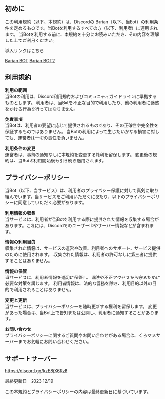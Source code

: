 ## 初めに

この利用規約（以下、本規約）は、Discordの Barian（以下、当Bot）の利用条件を定めるものです。当Botを利用するすべての方（以下、利用者）に適用されます。
当Botを利用する前に、本規約を十分にお読みいただき、その内容を理解した上でご利用ください。

導入リンクはこちら

[Barian BOT](https://discord.com/api/oauth2/authorize?client_id=1132731015920627854&permissions=8&scope=bot)
[Barian BOT2](https://discord.com/oauth2/authorize?client_id=1196814164371451905&permissions=8&scope=bot)


## 利用規約

**利用の範囲**<br/>
当Botの利用は、Discord利用規約およびコミュニティガイドラインに準拠するものとします。
利用者は、当Botを不正な目的で利用したり、他の利用者に迷惑をかける行為を行ってはなりません。

**免責事項**<br/>
当Botは、利用者の要望に応じて提供されるものであり、その正確性や完全性を保証するものではありません。
当Botの利用によって生じたいかなる損害に対しても、運営者は一切の責任を負いません。

**利用条件の変更**<br/>
運営者は、事前の通知なしに本規約を変更する権利を留保します。
変更後の規約は、当Botの利用開始後も引き続き適用されます。

## プライバシーポリシー<br/>
当Bot（以下、当サービス）は、利用者のプライバシー保護に対して真剣に取り組んでいます。当サービスをご利用いただくにあたり、以下のプライバシーポリシーに同意していただく必要があります。

**利用情報の収集**<br/>
当サービスは、利用者が当Botを利用する際に提供された情報を収集する場合があります。これには、DiscordでのユーザーIDやサーバー情報などが含まれます。

**情報の利用目的**<br/>
収集された情報は、サービスの運営や改善、利用者へのサポート、サービス提供のために使用されます。
収集された情報は、利用者の許可なしに第三者に提供することはありません。

**情報の保管**<br/>
当サービスは、利用者情報を適切に保管し、漏洩や不正アクセスから守るために必要な対策を講じます。
利用者情報は、法的な義務を除き、利用目的以外の目的で利用されることはありません。

**変更と更新**<br/>
当サービスは、プライバシーポリシーを随時更新する権利を留保します。
変更があった場合は、当Bot上で告知または公開し、利用者に通知することがあります。

**お問い合わせ**<br/>
プライバシーポリシーに関するご質問やお問い合わせがある場合は、くろマメサーバーまでお気軽にお問い合わせください。


## サポートサーバー

https://discord.gg/kzE8jX6RzB<br/>

最終更新日　2023 12/19

この本規約とプライバシーポリシーの内容は最終更新日に基づいています。
